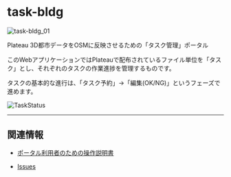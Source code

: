 # task-bldg

![task-bldg_01](https://user-images.githubusercontent.com/4383607/183314618-e509e5c9-b6ad-48b7-b072-cd36c8569894.png)

Plateau 3D都市データをOSMに反映させるための「タスク管理」ポータル

このWebアプリケーションではPlateauで配布されているファイル単位を「タスク」とし、それぞれのタスクの作業進捗を管理するものです。

タスクの基本的な進行は、「タスク予約」→「編集(OK/NG)」というフェーズで進めます。

![TaskStatus](https://github.com/yuuhayashi/task-bldg/wiki/uml/TaskStatus.png)


-----

## 関連情報

- [ポータル利用者のための操作説明書](https://github.com/yuuhayashi/task-bldg/wiki/HowToUse)

- [Issues](https://github.com/yuuhayashi/task-bldg/issues)
